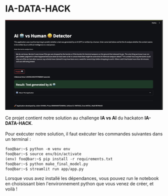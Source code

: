 # IA-DATA-HACK

![demo](figures/image.png)

Ce projet contient notre solution au challenge **IA vs AI** du hackaton **IA-DATA-HACK**.<br><br>
Pour exécuter notre solution, il faut exécuter les commandes suivantes dans un terminal :

```shell
foo@bar:~$ python -m venv env
foo@bar:~$ source env/bin/activate
(env) foo@bar:~$ pip install -r requirements.txt
foo@bar:~$ python make_final_model.py
foo@bar:~$ streamlit run app/app.py 
```

Lorsque vous avez installé les dépendances, vous pouvez run le notebook en choisissant bien l'environnement python que vous venez de créer, et voilà !
